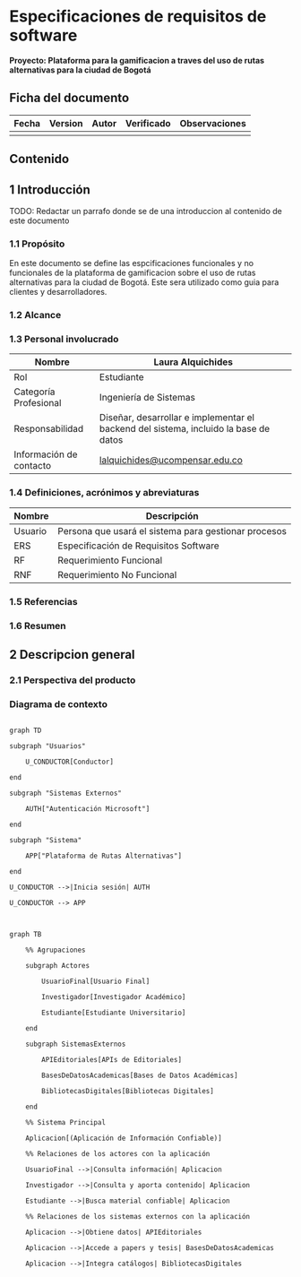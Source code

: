 # Especificaciones de requisitos de software

**Proyecto: Plataforma para la gamificacion a traves del uso de rutas alternativas para la ciudad de Bogotá**

## Ficha del documento

| Fecha | Version | Autor | Verificado | Observaciones |
|-------|---------|-------|------------|---------------|
|       |         |       |            |               |

## Contenido

## 1 Introducción

TODO: Redactar un parrafo donde se de una introduccion al contenido de este documento

### 1.1 Propósito 

En este documento se define las espcificaciones funcionales y no funcionales de la plataforma de gamificacion sobre el uso de rutas alternativas para la ciudad de Bogotá. Este sera utilizado como guia para clientes y desarrolladores.

### 1.2 Alcance

### 1.3 Personal involucrado

| Nombre                  | Laura Alquichides                                                                    |
|-------------------------|--------------------------------------------------------------------------------------|
| Rol                     | Estudiante                                                                           |
| Categoría Profesional   | Ingeniería de Sistemas                                                               |
| Responsabilidad         | Diseñar, desarrollar e implementar el backend del sistema, incluido la base de datos |
| Información de contacto | lalquichides@ucompensar.edu.co                                                       |

### 1.4 Definiciones, acrónimos y abreviaturas

| Nombre  | Descripción                                          |
|---------|------------------------------------------------------|
| Usuario | Persona que usará el sistema para gestionar procesos |
| ERS     | Especificación de Requisitos Software                |
| RF      | Requerimiento Funcional                              |
| RNF     | Requerimiento No Funcional                           |

### 1.5 Referencias



### 1.6 Resumen

## 2 Descripcion general

### 2.1 Perspectiva del producto

### Diagrama de contexto

```mermaid

graph TD

subgraph "Usuarios"

    U_CONDUCTOR[Conductor]

end

subgraph "Sistemas Externos"

    AUTH["Autenticación Microsoft"]

end

subgraph "Sistema"

    APP["Plataforma de Rutas Alternativas"]

end

U_CONDUCTOR -->|Inicia sesión| AUTH

U_CONDUCTOR --> APP
 
```

``` mermaid

graph TB

    %% Agrupaciones

    subgraph Actores

        UsuarioFinal[Usuario Final]

        Investigador[Investigador Académico]

        Estudiante[Estudiante Universitario]

    end
 
    subgraph SistemasExternos

        APIEditoriales[APIs de Editoriales]

        BasesDeDatosAcademicas[Bases de Datos Académicas]

        BibliotecasDigitales[Bibliotecas Digitales]

    end
 
    %% Sistema Principal

    Aplicacion[(Aplicación de Información Confiable)]
 
    %% Relaciones de los actores con la aplicación

    UsuarioFinal -->|Consulta información| Aplicacion

    Investigador -->|Consulta y aporta contenido| Aplicacion

    Estudiante -->|Busca material confiable| Aplicacion
 
    %% Relaciones de los sistemas externos con la aplicación

    Aplicacion -->|Obtiene datos| APIEditoriales

    Aplicacion -->|Accede a papers y tesis| BasesDeDatosAcademicas

    Aplicacion -->|Integra catálogos| BibliotecasDigitales

```
 
 
 
